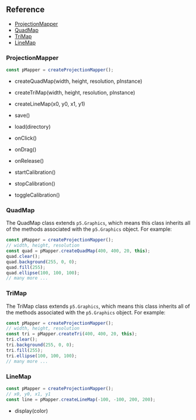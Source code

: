 ## Reference

  - [ProjectionMapper](#projectionmapper)
  - [QuadMap](#quadmap)
  - [TriMap](#trimap)
  - [LineMap](#linemap)

### ProjectionMapper

```javascript
const pMapper = createProjectionMapper();
```
* createQuadMap(width, height, resolution, pInstance)
* createTriMap(width, height, resolution, pInstance)
* createLineMap(x0, y0, x1, y1)

* save()
* load(directory)

* onClick()
* onDrag()
* onRelease()

* startCalibration() 
* stopCalibration()
* toggleCalibration()


### QuadMap

The QuadMap class extends `p5.Graphics`, which means this class inherits all of the methods associated with the `p5.Graphics` object. For example:

```javascript
const pMapper = createProjectionMapper();
// width, height, resolution
const quad = pMapper.createQuadMap(400, 400, 20, this);
quad.clear();
quad.background(255, 0, 0);
quad.fill(255);
quad.ellipse(100, 100, 100);
// many more ...
```

### TriMap

The TriMap class extends `p5.Graphics`, which means this class inherits all of the methods associated with the `p5.Graphics` object. For example:

```javascript
const pMapper = createProjectionMapper();
// width, height, resolution
const tri = pMapper.createTri(400, 400, 20, this);
tri.clear();
tri.background(255, 0, 0);
tri.fill(255);
tri.ellipse(100, 100, 100);
// many more ...
```

### LineMap

```javascript
const pMapper = createProjectionMapper();
// x0, y0, x1, y1
const line = pMapper.createLineMap(-100, -100, 200, 200);
```

* display(color)
